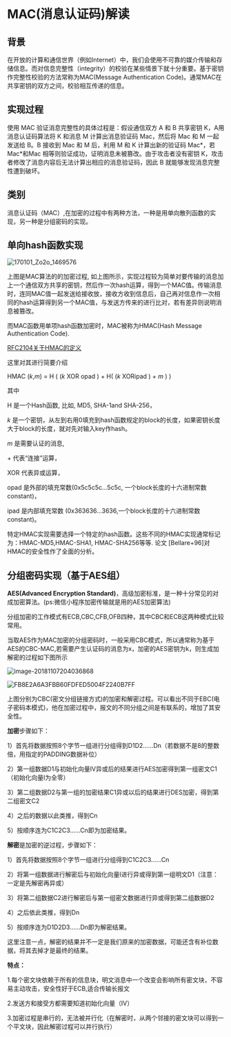 # MAC(消息认证码)解读



## 背景

在开放的计算和通信世界（例如Internet）中，我们会使用不可靠的媒介传输和存储信息。而对信息完整性（integrity）的校验在某些情景下就十分重要。基于密钥作完整性校验的方法常称为MAC(Message Authentication Code)。通常MAC在共享密钥的双方之间，校验相互传递的信息。

## 实现过程

使用 MAC 验证消息完整性的具体过程是：假设通信双方 A 和 B 共享密钥 K，A用消息认证码算法将 K 和消息 M 计算出消息验证码 Mac，然后将 Mac 和 M 一起发送给 B。B 接收到 Mac 和 M 后，利用 M 和 K 计算出新的验证码 Mac*，若 Mac*和Mac 相等则验证成功，证明消息未被篡改。由于攻击者没有密钥 K，攻击者修改了消息内容后无法计算出相应的消息验证码，因此 B 就能够发现消息完整性遭到破坏。



## 类别

消息认证码（MAC）,在加密的过程中有两种方法，一种是用单向散列函数的实现，另一种是分组密码的实现。



## 单向hash函数实现



![170101_Zo2o_1469576](/Users/liuyijiang/Downloads/170101_Zo2o_1469576.png)



上图是MAC算法的的加密过程, 如上图所示，实现过程较为简单对要传输的消息加上一个通信双方共享的密钥，然后作一次hash运算，得到一个MAC值。传输消息时，连同MAC值一起发送给接收放，接收方收到信息后，自己再对信息作一次相同的hash运算得到另一个MAC值，与发送方传来的进行比对，若有差异则说明消息被篡改。

而MAC函数用单项hash函数加密时，MAC被称为HMAC(Hash Message Authentication Code).

[RFC2104关于HMAC的定义](https://www.ietf.org/rfc/rfc2104.txt)

这里对其进行简要介绍

HMAC (*k*,*m*) = H ( (*k* XOR opad ) + H( (*k* XORipad ) + *m* ) )

其中

H 是一个Hash函数, 比如, MD5, SHA-1and SHA-256，

*k* 是一个密钥，从左到右用0填充到hash函数规定的block的长度，如果密钥长度大于block的长度，就对先对输入key作hash。

*m* 是需要认证的消息,

\+ 代表“连接”运算，

XOR 代表异或运算，

opad 是外部的填充常数(0x5c5c5c…5c5c, 一个block长度的十六进制常数constant)，

ipad 是内部填充常数 (0x363636…3636,一个block长度的十六进制常数constant)。

 

特定HMAC实现需要选择一个特定的hash函数。这些不同的HMAC实现通常标记为：HMAC-MD5,HMAC-SHA1, HMAC-SHA256等等. 论文 [Bellare+96]对HMAC的安全性作了全面的分析。

## 分组密码实现（基于AES组）

**AES(Advanced Encryption Standard)**，高级加密标准，是一种十分常见的对成加密算法。(ps:微信小程序加密传输就是用的AES加密算法)

分组加密的工作模式有ECB,CBC,CFB,OFB四种，其中CBC和ECB这两种模式比较常用。

当取AES作为MAC加密的分组密码时，一般采用CBC模式，所以通常称为基于AES的CBC-MAC,若需要产生认证码的消息为x，加密的AES密钥为k，则生成加解密的过程如下图所示

![image-20181107204036868](https://raw.githubusercontent.com/weixiao619/mycode/master/image/cbce.png)



![FB8E2A6A3FBB60FDFED5004F2240B7FF](https://raw.githubusercontent.com/weixiao619/mycode/master/image/cbcd.png)



上图分别为CBC(密文分组链接方式)的加密和解密过程。可以看出不同于EBC(电子密码本模式)，他在加密过程中，报文的不同分组之间是有联系的，增加了其安全性。

**加密**步骤如下：

1）首先将数据按照8个字节一组进行分组得到D1D2......Dn（若数据不是8的整数倍，用指定的PADDING数据补位）

2）第一组数据D1与初始化向量IV异或后的结果进行AES加密得到第一组密文C1（初始化向量I为全零）

3）第二组数据D2与第一组的加密结果C1异或以后的结果进行DES加密，得到第二组密文C2

4）之后的数据以此类推，得到Cn

5）按顺序连为C1C2C3......Cn即为加密结果。

**解密**是加密的逆过程，步骤如下：

1）首先将数据按照8个字节一组进行分组得到C1C2C3......Cn

2）将第一组数据进行解密后与初始化向量I进行异或得到第一组明文D1（注意：一定是先解密再异或）

3）将第二组数据C2进行解密后与第一组密文数据进行异或得到第二组数据D2

4）之后依此类推，得到Dn

5）按顺序连为D1D2D3......Dn即为解密结果。

这里注意一点，解密的结果并不一定是我们原来的加密数据，可能还含有补位数据，将其去掉才是最终的结果。

**特点：** 

1.每个密文块依赖于所有的信息块，明文消息中一个改变会影响所有密文块，不容易主动攻击，安全性好于ECB,适合传输长报文

2.发送方和接受方都需要知道初始化向量（IV）

3.加密过程是串行的，无法被并行化（在解密时，从两个邻接的密文块可以得到一个平文块，因此解密过程可以并行执行）

